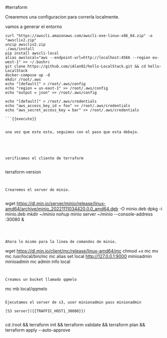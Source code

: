 #terraform

Crearemos una configuracion para correrla localmente.

vamos a generar el entorno

```
curl "https://awscli.amazonaws.com/awscli-exe-linux-x86_64.zip" -o "awscliv2.zip"
unzip awscliv2.zip
./aws/install
pip install awscli-local
alias awslocal="aws --endpoint-url=http://localhost:4566 --region eu-west-1" >> ~/.bashrc
git clone https://github.com/iAlan02/hello-LocalStack.git && cd hello-LocalStack
docker-compose up -d
mkdir /root/.aws
echo "[default]" > /root/.aws/config
echo "region = us-east-1" >> /root/.aws/config
echo "output = json" >> /root/.aws/config

echo "[default]" > /root/.aws/credentials
echo "aws_access_key_id = foo" >> /root/.aws/credentials
echo "aws_secret_access_key = bar" >> /root/.aws/credentials

```{{execute}}


una vez que este esto, seguimos con el paso que esta debajo.





verificamos el cliente de terraform


```
terraform version

```{{execute}}


Crearemos el server de minio.


```
wget https://dl.min.io/server/minio/release/linux-amd64/archive/minio_20221111034420.0.0_amd64.deb -O minio.deb
dpkg -i minio.deb
mkdir ~/minio
nohup  minio server ~/minio --console-address :30080 &
```{{execute}}



Ahora lo mismo para la linea de comandos de minio.

```
wget https://dl.min.io/client/mc/release/linux-amd64/mc
chmod +x mc
mv mc /usr/local/bin/mc
mc alias set local http://127.0.0.1:9000 minioadmin minioadmin
mc admin info local

```{{execute}}


Creamos un bucket llamado qqmelo

```
mc mb local/qqmelo
```{{execute}}

Ejecutamos el server de s3, user minionadmin pass minionadmin

[S3 server]({{TRAFFIC_HOST1_30080}})


```
cd /root && terraform init && terraform validate && terraform plan && terraform apply --auto-approve
```{{execute}}





